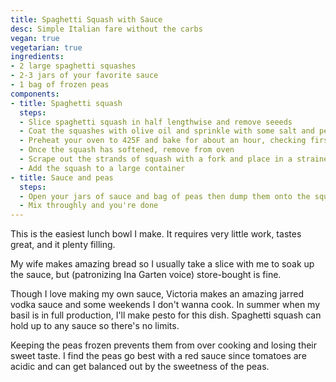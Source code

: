 ```yaml
---
title: Spaghetti Squash with Sauce
desc: Simple Italian fare without the carbs
vegan: true
vegetarian: true
ingredients:
- 2 large spaghetti squashes
- 2-3 jars of your favorite sauce  
- 1 bag of frozen peas
components:
- title: Spaghetti squash
  steps:
  - Slice spaghetti squash in half lengthwise and remove seeeds
  - Coat the squashes with olive oil and sprinkle with some salt and pepper
  - Preheat your oven to 425F and bake for about an hour, checking first at 30 minutes then increments of 15 minutes
  - Once the squash has softened, remove from oven
  - Scrape out the strands of squash with a fork and place in a strainer to remove any excess water
  - Add the squash to a large container
- title: Sauce and peas
  steps:
  - Open your jars of sauce and bag of peas then dump them onto the squash
  - Mix throughly and you're done
---
```

This is the easiest lunch bowl I make. It requires very little work, tastes great, and it plenty filling.

My wife makes amazing bread so I usually take a slice with me to soak up the sauce, but (patronizing Ina Garten voice) store-bought is fine.

Though I love making my own sauce, Victoria makes an amazing jarred vodka sauce and some weekends I don't wanna cook. In summer when my basil is in full production, I'll make pesto for this dish. Spaghetti squash can hold up to any sauce so there's no limits.

Keeping the peas frozen prevents them from over cooking and losing their sweet taste. I find the peas go best with a red sauce since tomatoes are acidic and can get balanced out by the sweetness of the peas.
